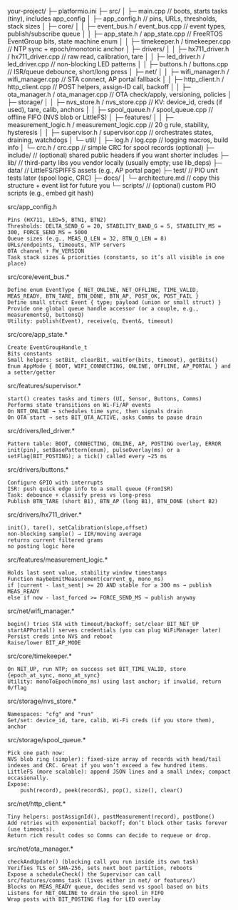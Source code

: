 your-project/
├─ platformio.ini
├─ src/
│  ├─ main.cpp                          // boots, starts tasks (tiny), includes app_config
│  ├─ app_config.h                      // pins, URLs, thresholds, stack sizes
│  ├─ core/
│  │  ├─ event_bus.h / event_bus.cpp    // event types, publish/subscribe queue
│  │  ├─ app_state.h / app_state.cpp    // FreeRTOS EventGroup bits, state machine enum
│  │  ├─ timekeeper.h / timekeeper.cpp  // NTP sync + epoch/monotonic anchor
│  ├─ drivers/
│  │  ├─ hx711_driver.h / hx711_driver.cpp   // raw read, calibration, tare
│  │  ├─ led_driver.h / led_driver.cpp       // non-blocking LED patterns
│  │  ├─ buttons.h / buttons.cpp             // ISR/queue debounce, short/long press
│  ├─ net/
│  │  ├─ wifi_manager.h / wifi_manager.cpp   // STA connect, AP portal fallback
│  │  ├─ http_client.h / http_client.cpp     // POST helpers, assign-ID call, backoff
│  │  ├─ ota_manager.h / ota_manager.cpp     // OTA check/apply, versioning, policies
│  ├─ storage/
│  │  ├─ nvs_store.h / nvs_store.cpp         // KV: device_id, creds (if used), tare, calib, anchors
│  │  ├─ spool_queue.h / spool_queue.cpp     // offline FIFO (NVS blob or LittleFS)
│  ├─ features/
│  │  ├─ measurement_logic.h / measurement_logic.cpp // 20 g rule, stability, hysteresis
│  │  ├─ supervisor.h / supervisor.cpp       // orchestrates states, draining, watchdogs
│  └─ util/
│     ├─ log.h / log.cpp                     // logging macros, build info
│     └─ crc.h / crc.cpp                     // simple CRC for spool records (optional)
├─ include/                                  // (optional) shared public headers if you want shorter includes
├─ lib/                                       // third-party libs you vendor locally (usually empty; use lib_deps)
├─ data/                                      // LittleFS/SPIFFS assets (e.g., AP portal page)
├─ test/                                      // PIO unit tests later (spool logic, CRC)
├─ docs/
│  └─ architecture.md                         // copy this structure + event list for future you
└─ scripts/                                   // (optional) custom PIO scripts (e.g., embed git hash)




src/app_config.h

    Pins (HX711, LED=5, BTN1, BTN2)
    Thresholds: DELTA_SEND_G = 20, STABILITY_BAND_G = 5, STABILITY_MS = 300, FORCE_SEND_MS = 5000
    Queue sizes (e.g., MEAS_Q_LEN = 32, BTN_Q_LEN = 8)
    URLs/endpoints, timeouts, NTP servers
    OTA channel + FW_VERSION
    Task stack sizes & priorities (constants, so it’s all visible in one place)

src/core/event_bus.*

    Define enum EventType { NET_ONLINE, NET_OFFLINE, TIME_VALID, MEAS_READY, BTN_TARE, BTN_DONE, BTN_AP, POST_OK, POST_FAIL }
    Define small struct Event { type; payload (union or small struct) }
    Provide one global queue handle accessor (or a couple, e.g., measurementsQ, buttonsQ)
    Utility: publish(Event), receive(q, Event&, timeout)

src/core/app_state.*

    Create EventGroupHandle_t
    Bits constants
    Small helpers: setBit, clearBit, waitFor(bits, timeout), getBits()
    Enum AppMode { BOOT, WIFI_CONNECTING, ONLINE, OFFLINE, AP_PORTAL } and a setter/getter

src/features/supervisor.*

    start() creates tasks and timers (UI, Sensor, Buttons, Comms)
    Performs state transitions on Wi-Fi/AP events
    On NET_ONLINE → schedules time sync, then signals drain
    On OTA start → sets BIT_OTA_ACTIVE, asks Comms to pause drain

src/drivers/led_driver.*

    Pattern table: BOOT, CONNECTING, ONLINE, AP, POSTING overlay, ERROR
    init(pin), setBasePattern(enum), pulseOverlay(ms) or a setFlag(BIT_POSTING); a tick() called every ~25 ms

src/drivers/buttons.*

    Configure GPIO with interrupts
    ISR: push quick edge info to a small queue (FromISR)
    Task: debounce + classify press vs long-press
    Publish BTN_TARE (short B1), BTN_AP (long B1), BTN_DONE (short B2)

src/drivers/hx711_driver.*

    init(), tare(), setCalibration(slope,offset)
    non-blocking sample() → IIR/moving average
    returns current filtered grams
    no posting logic here

src/features/measurement_logic.*

    Holds last sent value, stability window timestamps
    Function maybeEmitMeasurement(current_g, mono_ms)
    if |current - last_sent| >= 20 AND stable for ≥ 300 ms → publish MEAS_READY
    else if now - last_forced >= FORCE_SEND_MS → publish anyway

src/net/wifi_manager.*

    begin() tries STA with timeout/backoff; set/clear BIT_NET_UP
    startAPPortal() serves credentials (you can plug WiFiManager later)
    Persist creds into NVS and reboot
    Raise/lower BIT_AP_MODE

src/core/timekeeper.*

    On NET_UP, run NTP; on success set BIT_TIME_VALID, store {epoch_at_sync, mono_at_sync}
    Utility: monoToEpoch(mono_ms) using last anchor; if invalid, return 0/flag

src/storage/nvs_store.*

    Namespaces: "cfg" and "run"
    Get/set: device_id, tare, calib, Wi-Fi creds (if you store them), anchor

src/storage/spool_queue.*

    Pick one path now:
    NVS blob ring (simpler): fixed-size array of records with head/tail indexes and CRC. Great if you won’t exceed a few hundred items.
    LittleFS (more scalable): append JSON lines and a small index; compact occasionally.
    Expose:
        push(record), peek(record&), pop(), size(), clear()

src/net/http_client.*

    Tiny helpers: postAssignId(), postMeasurement(record), postDone()
    Add retries with exponential backoff; don’t block other tasks forever (use timeouts).
    Return rich result codes so Comms can decide to requeue or drop.

src/net/ota_manager.*

    checkAndUpdate() (blocking call you run inside its own task)
    Verifies TLS or SHA-256, sets next boot partition, reboots
    Expose a scheduleCheck() the Supervisor can call
    src/features/comms_task (lives either in net/ or features/)
    Blocks on MEAS_READY queue, decides send vs spool based on bits
    Listens for NET_ONLINE to drain the spool in FIFO
    Wrap posts with BIT_POSTING flag for LED overlay